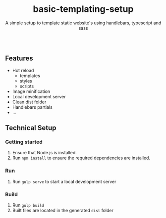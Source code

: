 <p align="center">
  <h1 align="center">basic-templating-setup</h1>
  <p align="center">A simple setup to template static website's using handlebars, typescript and sass</p>
</p>
<br><br>

## Features
- Hot reload
  - templates
  - styles
  - scripts
- Image minification
- Local development server
- Clean dist folder
- Handlebars partials
- ...

## Technical Setup

### Getting started
1. Ensure that Node.js is installed.
2. Run `npm install` to ensure the required dependencies are installed.

### Run
1. Run `gulp serve` to start a local development server

### Build
1. Run `gulp build`
2. Built files are located in the generated `dist` folder
